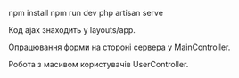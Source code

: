 npm install
npm run dev
php artisan serve

Код ajax знаходить у layouts/app. 

Опрацювання форми на стороні сервера у MainController.

Робота з масивом користувачів UserController.
